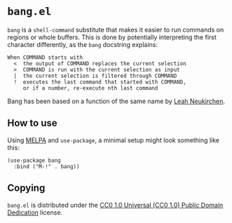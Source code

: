 `bang.el`
=========

`bang` is a `shell-command` substitute that makes it easier to run
commands on regions or whole buffers. This is done by potentially
interpreting the first character differently, as the `bang` docstring
explains:

	When COMMAND starts with
	  <  the output of COMMAND replaces the current selection
	  >  COMMAND is run with the current selection as input
	  |  the current selection is filtered through COMMAND
	  !  executes the last command that started with COMMAND,
		 or if a number, re-execute nth last command

Bang has been based on a function of the same name by [Leah
Neukirchen][leah].

How to use
----------

Using [MELPA] and `use-package`, a minimal setup might look something like
this:

	(use-package bang
	  :bind ("M-!" . bang))

Copying
-------

`bang.el` is distributed under the [CC0 1.0 Universal (CC0 1.0) Public
Domain Dedication][cc0] license.

[leah]: http://leahneukirchen.org/dotfiles/.emacs
[MELPA]: https://melpa.org/#/bang
[cc0]: https://creativecommons.org/publicdomain/zero/1.0/deed
